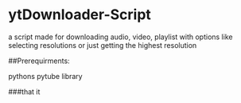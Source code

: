 # ytDownloader-Script
a script made for downloading audio, video, playlist with options like selecting resolutions or just getting the highest resolution 

##Prerequirments:

pythons pytube library 

###that it
